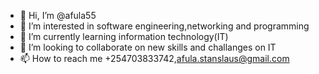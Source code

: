 - 👋 Hi, I’m @afula55
- 👀 I’m interested in software engineering,networking and programming
- 🌱 I’m currently learning information technology(IT)
- 💞️ I’m looking to collaborate on new skills and challanges on IT
- 📫 How to reach me +254703833742,afula.stanslaus@gmail.com

<!---
afula55/afula55 is a ✨ special ✨ repository because its `README.md` (this file) appears on your GitHub profile.
You can click the Preview link to take a look at your changes.
--->
